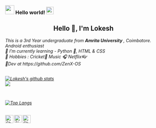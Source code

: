 <!--
**Lokesh773/Lokesh773** is a ✨ _special_ ✨ repository because its `README.md` (this file) appears on your GitHub profile.

Here are some ideas to get you started:

- 🔭 I’m currently working on ...
- 🌱 I’m currently learning ...
- 👯 I’m looking to collaborate on ...
- 🤔 I’m looking for help with ...
- 💬 Ask me about ...
- 📫 How to reach me: ...
- 😄 Pronouns: ...
- ⚡ Fun fact: ...
-->
### <img src="https://github.com/TheDudeThatCode/TheDudeThatCode/blob/master/Assets/Hi.gif" width="29px"> Hello world!&nbsp;<img src="https://github.com/TheDudeThatCode/TheDudeThatCode/blob/master/Assets/Earth.gif" width="24px"><br>
<h2 align="center">Hello 👋, I'm Lokesh</h2>

<p>
  <em>
     This is a 3rd Year undergraduate from <b>Amrita University </b>, Coimbatore</a>. <br>
      Android enthusiast <br>
     🌱 I’m currently learning -  Python 🐍, HTML & CSS<br>
     💬 Hobbies : Cricket🏏 Music 🎧 Netflix👓<br>
      📱Dev at https://github.com/ZenX-OS <br>
  <br>



[![Lokesh's github stats](https://github-readme-stats.vercel.app/api?username=Lokesh773&count_private=true&theme=tokyonight&show_icons=true)](https://github.com/Lokesh773)
<br>
<img align="center" src="https://komarev.com/ghpvc/?username=Lokesh773&style=flat-square" />

<br>

[![Top Langs](https://github-readme-stats.vercel.app/api/top-langs/?username=Raaj52&layout=compact&theme=dracula)](https://github.com/anuraghazra/github-readme-stats)
     
  <br>
  <a href="https://twitter.com/iamlokesh773">
    <img align="left" alt="Shubhamdeep Jha | Twitter" width="26px" src="https://github.com/TheDudeThatCode/TheDudeThatCode/blob/master/Assets/Twitter.svg" />
  </a>
  <a href="https://www.instagram.com/lokesh._.chow/">
    <img align="left" alt="Shubhamdeep Jha | Instagram" width="24px" src="https://github.com/TheDudeThatCode/TheDudeThatCode/blob/master/Assets/Instagram.svg" />
  </a>
  <a href="mailto:lokeshkasamneni773@gmail.com">
    <img align="left" alt="Shubhamdeep Jha | Gmail" width="26px" src="https://github.com/TheDudeThatCode/TheDudeThatCode/blob/master/Assets/Gmail.svg" />
  </a>

<br><br><br><br>

<!-- Thanks to :- ⭐️ From [TheDudeThatCode](https://github.com/TheDudeThatCode) -->



